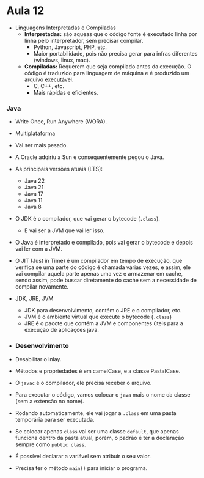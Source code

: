# Aula 12

* Linguagens Interpretadas e Compiladas
  * **Interpretadas:** são aqueas que o código fonte é executado linha por linha pelo interpretador, sem precisar compilar.
    * Python, Javascript, PHP, etc.
    * Maior portabilidade, pois não precisa gerar para infras diferentes (windows, linux, mac).
  * **Compiladas:** Requerem que seja compilado antes da execução. O código é traduzido para linguagem de máquina e é produzido um arquivo executável.
    * C, C++, etc.
    * Mais rápidas e eficientes.

### Java
* Write Once, Run Anywhere (WORA).
* Multiplataforma
* Vai ser mais pesado.
* A Oracle adqiriu a Sun e consequentemente pegou o Java.
* As principais versões atuais (LTS):
  * Java 22
  * Java 21
  * Java 17
  * Java 11
  * Java 8
* O JDK é o compilador, que vai gerar o bytecode (`.class`).
  * E vai ser a JVM que vai ler isso.
* O Java é interpretado e compilado, pois vai gerar o bytecode e depois vai ler com a JVM.
* O JIT (Just in Time) é um compilador em tempo de execução, que verifica se uma parte do código é chamada várias vezes, e assim, ele vai compilar aquela parte apenas uma vez e armazenar em cache, sendo assim, pode buscar diretamente do cache sem a necessidade de compilar novamente.
* JDK, JRE, JVM
  * JDK para desenvolvimento, contém o JRE e o compilador, etc.
  * JVM é o ambiente virtual que execute o bytecode (`.class`)
  * JRE é o pacote que contém a JVM e componentes úteis para a execução de aplicações java.

* ### Desenvolvimento
* Desabilitar o inlay.
* Métodos e propriedades é em camelCase, e a classe PastalCase.
* O `javac` é o compilador, ele precisa receber o arquivo.
* Para executar o código, vamos colocar o `java` mais o nome da classe (sem a extensão no nome).
* Rodando automaticamente, ele vai jogar a `.class` em uma pasta temporária para ser executada.
* Se colocar apenas `class` vai ser uma classe `default`, que apenas funciona dentro da pasta atual, porém, o padrão é ter a declaração sempre como `public class`.
* É possível declarar a variável sem atribuir o seu valor.
* Precisa ter o método `main()` para iniciar o programa.